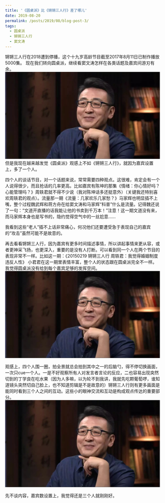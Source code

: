 ```yaml
---
title: '《圆桌派》比《锵锵三人行》差了哪儿'
date: 2019-08-20
permalink: /posts/2019/08/blog-post-3/
tags:
  - 圆桌派
  - 锵锵三人行
  - 窦文涛
---
```





锵锵三人行在2018遭到停播，这个十九岁高龄节目截至2017年8月11日已制作播放5000集。
现在我们转向圆桌派，继续看窦文涛怎样在各类话题及嘉宾间游刃有余。
![Editing a markdown file for a talk](/images/20190820/201908201.jpeg)
但是我现在越来越发觉《圆桌派》观感上不如《锵锵三人行》，就因为嘉宾设置上，多了一个人。

四个人的谈话节目，对一个话题来说，常常需要四种观点。这很难，肯定会有一个人说得很少，而且抢话的几率更高。比如嘉宾有陈坤的那集《情绪：你心情好吗？心能管理吗？》周轶君就不得不少说（我对陈坤话多还挺意外）（关键我还特别喜欢周轶君的观点）。流量那一期《流量：几家欢乐几家愁？》马家辉也明显插不上嘴，整个过程魏武辉和蒋方舟在给窦文涛和马家辉“科普”什么是流量。记得魏还说了一句：“文道开直播的话我能让他的书卖到千万本！”注意！这一期文道没有来，而马家辉本身也是写书的，隐约觉得空气中的一丝尬意……

我看到这些“老人”插不上话非常痛心，何况他们还要遭受急于表现自己的嘉宾的“攻击”虽然可能不是故意的。

再去看看锵锵三人行，因为嘉宾有更多时间描述事情，所以讲起事情来更从容，或者更神采飞扬，也更深入，重要的是没有人打断。可以看到同一个人在两个节目的表现非常不一样。比如这一期：《20150219 锵锵三人行 周轶君：我觉得婚姻制度违反人性》 小君君在这一期里表情丰富，整个人的状态跟在圆桌派完全不一样。我觉得圆桌派没有给到每个嘉宾足够的发挥空间。
![Editing a markdown file for a talk](/images/20190820/201908201.jpeg)

观感上，四个人围一圈，拍全景就总会拍到其中之一的后脑勺，得不停切换画面，一次只cue一个人。一是不好观察所有人对发言者言论的反应，二也容易出现突然切到的丁学良在吃水果（因为人多嘛，以为轮不到我讲，我就先吃颗葡萄啰，谁知道镜头突然切自己脸上，也不知道剪辑是不是故意的）锵锵三人行则有更多画面是能同时看到三个人之间的互动。这些小的眼神交流和互动是构成观点传达的重要部分。
![Editing a markdown file for a talk](/images/20190820/201908201.jpeg)

先不谈内容，嘉宾数设置上，我觉得还是三个人就刚刚好。




